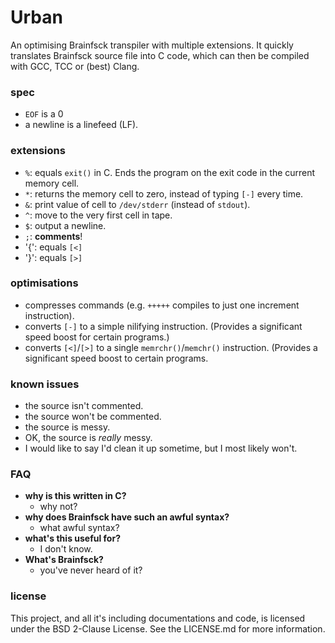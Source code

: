 # Urban
An optimising Brainfsck transpiler with multiple extensions. It quickly
translates Brainfsck source file into C code, which can then be compiled
with GCC, TCC or (best) Clang.

### spec
- `EOF` is a 0
- a newline is a linefeed (LF).

### extensions
- `%`: equals `exit()` in C. Ends the program on the exit code in the
  current memory cell.
- `*`: returns the memory cell to zero, instead of typing `[-]` every time.
- `&`: print value of cell to `/dev/stderr` (instead of `stdout`).
- `^`: move to the very first cell in tape.
- `$`: output a newline.
- `;`: **comments**!
- '{': equals `[<]`
- '}': equals `[>]`

### optimisations
- compresses commands (e.g. `+++++` compiles to just one increment
  instruction).
- converts `[-]` to a simple nilifying instruction. (Provides a 
  significant speed boost for certain programs.)
- converts `[<]`/`[>]` to a single `memrchr()`/`memchr()` instruction.
  (Provides a significant speed boost to certain programs.

### known issues
- the source isn't commented.
- the source won't be commented.
- the source is messy.
- OK, the source is *really* messy.
- I would like to say I'd clean it up sometime, but I
  most likely won't.

### FAQ
- **why is this written in C?**
  - why not?
- **why does Brainfsck have such an awful syntax?**
  - what awful syntax?
- **what's this useful for?**
  - I don't know.
- **What's Brainfsck?**
  - you've never heard of it?

### license
This project, and all it's including documentations and code,
is licensed under the BSD 2-Clause License. See the LICENSE.md for more
information.
